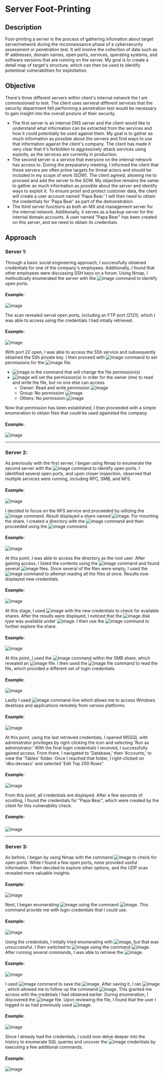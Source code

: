 # Server Foot-Printing

## Description
 Foot-printing a server is the process of gathering infomation about target server/network during the reconnaissance phase of a cybersecurity assessment or penetration test. It will involve the collection of data such as IP addresses, domain names, open ports, services, operating systems, and software versions that are running on the server. My goal is to create a detail map of target's structure, which can then be used to identify potentioal vulnerabilities for exploitation.

## Objective
 There's three different servers within client's internal network the I am commissioned to test. The client uses serveral different services that the security department felt performing a penetration test would be necessary to gain insight into the overall posture of their security.
 - The first server is an internal DNS server and the client would like to understand what information can be extracted from the services and how it could potentially be used against them. My goal is to gather as much information as possible about the servers and find ways to use that information against the client's company. The client has made it very clear that it's forbidden to aggressively attack services using exploits, as the services are currently in production. 
 - The second server is a service that everyone on the internal network has access to. During the preparatory meeting, I informed the client that these servers are often prime targets for threat actors and should be included in my scope of work (SOW). The client agreed, allowing me to proceed and add the server to the SOW. My objective remains the same: to gather as much information as possible about the server and identify ways to exploit it. To ensure proof and protect customer data, the client will create a user account named 'Papa Bear.' I will then need to obtain the credentials for 'Papa Bear' as part of the demonstration.
 - The third server functions as both an MX and management server for the internal network. Additionally, it serves as a backup server for the internal domain accounts. A user named "Papa Bear" has been created on this server, and we need to obtain its credentials.

## Approach

### Server 1:
 Through a basic social engineering approach, I successfully obtained credentials for one of the company's employees. Additionally, I found that other employees were discussing SSH keys on a forum. Using Nmap, I methodically enumerated the server with the ![image](https://github.com/user-attachments/assets/599d8713-eebc-40d3-81a4-c4c544da7df3) command to identify open ports. 
 
#### Example:
![image](https://github.com/user-attachments/assets/c30d7c81-2987-46d6-a8fd-cd24a10abe2d)

 The scan revealed serval open ports, including an FTP port (2121), which I was able to access using the credentials I had intially retrieved.
 
#### Example:
![image](https://github.com/user-attachments/assets/3e0e541f-bced-454d-a7b2-ce4c2b8d1e89)

 With port 22 open, I was able to access the SSh service and subsequently obtained the SSh private key. I then proceed with ![image](https://github.com/user-attachments/assets/332412b7-468d-4a9f-ba11-39d27f3f9075) command to set permissions for the ![image](https://github.com/user-attachments/assets/8d04228f-2051-4bd1-b9c4-b11a3b1ec405) file. 
 - ![image](https://github.com/user-attachments/assets/99e2ceda-a346-43d6-bfeb-907621cb1bf2) is the command that will change the file permission(s)
 - ![image](https://github.com/user-attachments/assets/40ccca80-30a9-415d-96c8-04634e3cfd05) will set the permission(s) in order for the owner (me) to read and write the file, but no one else can access.
   - Owner: Read and write permission ![image](https://github.com/user-attachments/assets/c696e0df-747f-4f51-ab36-50e29c6e4067)
   - Group: No permission ![image](https://github.com/user-attachments/assets/f29aa300-0f6c-443c-add0-90db53339c85)
   - Others: No permission ![image](https://github.com/user-attachments/assets/4f1a6d6d-e1b4-4dee-a7ae-ab379677e1af)

 Now that permission has been established, I then proceeded with a simple enumeration to obtain files that could be used againsted the company. 

 #### Example:
 ![image](https://github.com/user-attachments/assets/db0196c0-dece-4475-8cd1-9777eb9b4ad1)

 
------------------------------------------------------------------------------------------------------------------------------------------------------------------------------------------------------------------------

### Server 2:
 As previously with the first server, I began using Nmap to enumerate the second server with the ![image](https://github.com/user-attachments/assets/8839d508-0597-4b17-8a66-d6de516ef59c) command to identify open ports. I identified several open ports, and upon closer inspection, observed that multiple services were running, including RPC, SMB, and NFS.

 #### Example:
![image](https://github.com/user-attachments/assets/6ca57bc7-b997-4a5b-b2aa-3b8f61e89571)

 
 I decided to focus on the NFS service and proceeded by utilizing the ![image](https://github.com/user-attachments/assets/1909f6ba-26f9-4c95-8f0b-7010e8391dfb) command. Result displayed a share named ![image](https://github.com/user-attachments/assets/5fb37c76-efcd-456d-9440-c41e38063cd7). For mounting the share, I created a directory with the ![image](https://github.com/user-attachments/assets/2b219220-2e7d-4494-aeef-4f5bc49bcc72) command and then proceeded using the ![image](https://github.com/user-attachments/assets/459fa55b-19af-4152-adf5-99542267c791) command.

#### Example:
![image](https://github.com/user-attachments/assets/00b5cf8c-f04d-4d71-87fe-ca3c261c92ea)

 At this point, I was able to access the directory as the root user. After gaining access, I listed the contents using the ![image](https://github.com/user-attachments/assets/17765708-00bb-44a5-82c4-f43d9de0867a)
command and found several ![image](https://github.com/user-attachments/assets/203cbf94-1b6e-45c6-8178-0478a93053fe) files. Since several of the files were empty, I used the ![image](https://github.com/user-attachments/assets/c37d57b0-efd6-49b9-becb-93813c7b9a13) command to attempt reading all the files at once. Results now displayed new credentials.

#### Example:
![image](https://github.com/user-attachments/assets/cc0ecaa2-f211-49b7-8045-403cf22ab809)

 At this stage, I used ![image](https://github.com/user-attachments/assets/8f7694df-9099-4d90-b8ce-d7d995582df9) with the new credentials to check for available shares. After the results were displayed, I noticed that the ![image](https://github.com/user-attachments/assets/6fcf2198-6bd8-47aa-8b54-11c9d177135a) disk type was available under ![image](https://github.com/user-attachments/assets/3fa0bfbf-cc52-4580-8fdb-df1d77889dd6). I then use the ![image](https://github.com/user-attachments/assets/56117e5b-5ddc-49b9-96ac-578c3308adb8) command to further explore the share. 

#### Example:
![image](https://github.com/user-attachments/assets/899a5776-b703-4eff-9ae5-9ba363a9fa41)

 At this point, I used the ![image](https://github.com/user-attachments/assets/c02a2bf3-221a-4e30-9368-5fc17a35c154) command within the SMB share, which revealed an ![image](https://github.com/user-attachments/assets/1f55ee56-5f3f-4c52-b04b-0bf624a6933f) file. I then used the ![image](https://github.com/user-attachments/assets/a1dfd824-5a5b-4a44-8229-0fdd5651257c) file command to read the file, which provided a different set of login credentials.

 #### Example:
 ![image](https://github.com/user-attachments/assets/e026fc0b-251a-4e1d-bf62-b27e1b40240b)

 Lastly I used ![image](https://github.com/user-attachments/assets/56a4de20-f287-4289-8db2-628f36f4c4f7) command-line which allows me to access Windows desktops and applications remotely from various platforms. 

#### Example: 
![image](https://github.com/user-attachments/assets/70ab544c-fb88-4d15-abe5-ab6bdb289000)

 At this point, using the last retrieved credentials, I opened MSSQL with administrator privileges by right-clicking the icon and selecting 'Run as administrator.' With the final login credentials I received, I successfully gained access. From there, I navigated to 'Database,' then 'Accounts,' to view the 'Tables' folder. Once I reached that folder, I right-clicked on 'dbo.devsacc' and selected 'Edit Top 200 Rows". 

#### Example:
![image](https://github.com/user-attachments/assets/68f3dae5-72b8-48aa-a757-7084f009b161)


 From this point, all credentials are displayed. After a few seconds of scrolling, I found the credentials for "Papa Bear", which were created by the client for this vulnerability check.
##### Example:
![image](https://github.com/user-attachments/assets/71b4939e-5c80-43b3-8079-a797e8f13f7f)

------------------------------------------------------------------------------------------------------------------------------------------------------------------------------------------------------------------------

### Server 3:
 As before, I began by using Nmap with the command ![image](https://github.com/user-attachments/assets/58811810-e3dc-4938-a29d-86f00c0727ce) to check for open ports. While I found a few open ports, none provided useful information. I then decided to explore other options, and the UDP scan revealed more valuable insights.

#### Example:
![image](https://github.com/user-attachments/assets/ded1ab5e-b0ba-4c00-8ce0-62ab1c830e72)

 Next, I began enumerating ![image](https://github.com/user-attachments/assets/368f98b1-2924-43f7-bd38-e7081fe8e758) using the command ![image](https://github.com/user-attachments/assets/e6b35b59-df13-422d-b474-0ad72cb9c4a4). This command provide me with login credentials that I could use.

#### Example: 
![image](https://github.com/user-attachments/assets/9ac5d15a-7740-4c72-a0e0-a1506fd89ba5)

Using the credentials, I intially tried enumerating with ![image](https://github.com/user-attachments/assets/3e44f4e2-b902-4372-ae07-a6329cc943c8), but that was unsuccessful. I then switched to ![image](https://github.com/user-attachments/assets/1f1ff001-28a7-47b7-bf42-a65a17ca4523) using the command ![image](https://github.com/user-attachments/assets/35d7c6fd-5775-4b97-a379-ed00cbbe3536). After running several commands, I was able to retrieve the ![image](https://github.com/user-attachments/assets/810e7642-d555-487b-b38a-669a698655aa).

#### Example:
![image](https://github.com/user-attachments/assets/c11c1453-94af-47bd-8c57-e352a9878876)


I used ![image](https://github.com/user-attachments/assets/686510a3-2d5e-4e11-a377-de16289061f6) command to save the ![image](https://github.com/user-attachments/assets/3a3dcfcb-17d1-4221-b406-79156fd2452a). After saving it, I ran ![image](https://github.com/user-attachments/assets/87026b59-e18b-480b-89a0-a3a4693b442d), which allowed me to follow up the command ![image](https://github.com/user-attachments/assets/23151189-d3fb-4bc6-963e-177ef7a0ff9f). This granted me access with the credetials I had obtained earlier. During enumeration, I discovered the ![image](https://github.com/user-attachments/assets/4fd5f8c7-a5a0-47d5-8ca8-ad654b54d3aa) file. Upon reviewing the file, I found that the user I logged in as had previously used ![image](https://github.com/user-attachments/assets/01c0d965-026f-4bf1-b6fe-3a0711c16e63). 

#### Example:
![image](https://github.com/user-attachments/assets/d5eb3719-aa2e-4bf4-9d49-d9d0f699bf02)

Since I already had the credentials, I could now delve deeper into the history to enumerate SQL queries and uncover the ![image](https://github.com/user-attachments/assets/181cd0e7-2bc9-4917-8bd9-8f6b2cb23db7) credentials by executing a few additional commands. 

#### Example:
![image](https://github.com/user-attachments/assets/d94376cb-2cdb-4d3f-9864-80b7c707e92d)







